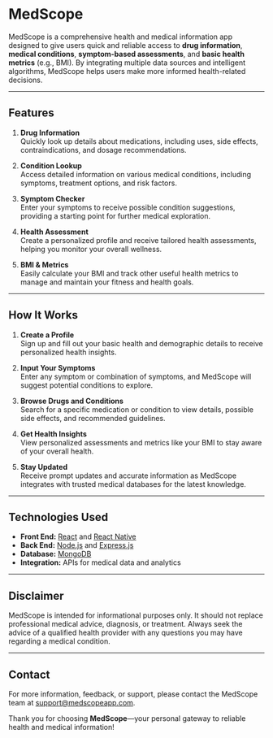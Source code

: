 # MedScope

MedScope is a comprehensive health and medical information app designed to give users quick and reliable access to **drug information**, **medical conditions**, **symptom-based assessments**, and **basic health metrics** (e.g., BMI). By integrating multiple data sources and intelligent algorithms, MedScope helps users make more informed health-related decisions.

---

## Features

1. **Drug Information**  
   Quickly look up details about medications, including uses, side effects, contraindications, and dosage recommendations.

2. **Condition Lookup**  
   Access detailed information on various medical conditions, including symptoms, treatment options, and risk factors.

3. **Symptom Checker**  
   Enter your symptoms to receive possible condition suggestions, providing a starting point for further medical exploration.

4. **Health Assessment**  
   Create a personalized profile and receive tailored health assessments, helping you monitor your overall wellness.

5. **BMI & Metrics**  
   Easily calculate your BMI and track other useful health metrics to manage and maintain your fitness and health goals.

---

## How It Works

1. **Create a Profile**  
   Sign up and fill out your basic health and demographic details to receive personalized health insights.

2. **Input Your Symptoms**  
   Enter any symptom or combination of symptoms, and MedScope will suggest potential conditions to explore.

3. **Browse Drugs and Conditions**  
   Search for a specific medication or condition to view details, possible side effects, and recommended guidelines.

4. **Get Health Insights**  
   View personalized assessments and metrics like your BMI to stay aware of your overall health.

5. **Stay Updated**  
   Receive prompt updates and accurate information as MedScope integrates with trusted medical databases for the latest knowledge.

---

## Technologies Used

- **Front End:** [React](https://react.dev) and [React Native](https://reactnative.dev/)
- **Back End:** [Node.js](https://nodejs.org/) and [Express.js](https://expressjs.com/)
- **Database:** [MongoDB](https://www.mongodb.com/)
- **Integration:** APIs for medical data and analytics

---

## Disclaimer

MedScope is intended for informational purposes only. It should not replace professional medical advice, diagnosis, or treatment. Always seek the advice of a qualified health provider with any questions you may have regarding a medical condition.

---

## Contact

For more information, feedback, or support, please contact the MedScope team at [support@medscopeapp.com](mailto:support@medscopeapp.com).

Thank you for choosing **MedScope**—your personal gateway to reliable health and medical information!

